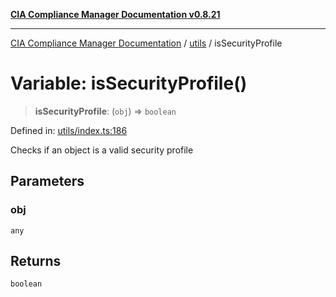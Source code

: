 [**CIA Compliance Manager Documentation v0.8.21**](../../README.md)

***

[CIA Compliance Manager Documentation](../../modules.md) / [utils](../README.md) / isSecurityProfile

# Variable: isSecurityProfile()

> **isSecurityProfile**: (`obj`) => `boolean`

Defined in: [utils/index.ts:186](https://github.com/Hack23/cia-compliance-manager/blob/689e67e40bb6afe811128d672a0d7dd5fcbdaea5/src/utils/index.ts#L186)

Checks if an object is a valid security profile

## Parameters

### obj

`any`

## Returns

`boolean`
